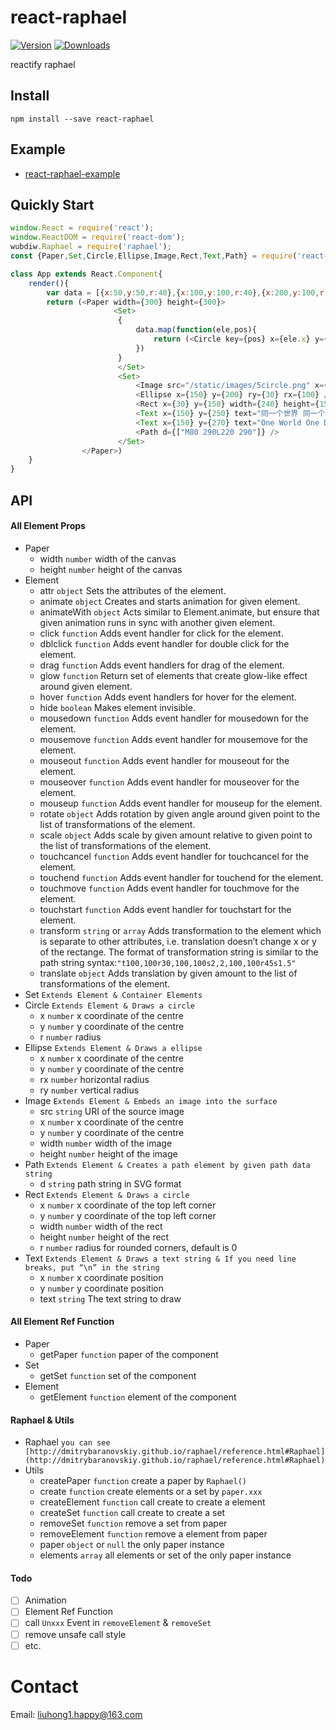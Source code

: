 # react-raphael

[![Version](https://img.shields.io/npm/v/react-raphael.svg)](https://www.npmjs.com/package/react-raphael)
[![Downloads](https://img.shields.io/npm/dt/react-raphael.svg)](https://www.npmjs.com/package/react-raphael)

reactify raphael

## Install

	npm install --save react-raphael

## Example

- [react-raphael-example](https://github.com/liuhong1happy/react-raphael-example)

## Quickly Start

```js
window.React = require('react');
window.ReactDOM = require('react-dom');
wubdiw.Raphael = require('raphael');
const {Paper,Set,Circle,Ellipse,Image,Rect,Text,Path} = require('react-raphael');

class App extends React.Component{
    render(){
        var data = [{x:50,y:50,r:40},{x:100,y:100,r:40},{x:200,y:100,r:40},{x:150,y:50,r:40},{x:250,y:50,r:40}]
        return (<Paper width={300} height={300}>
                       <Set>    
                        {
                            data.map(function(ele,pos){
                                return (<Circle key={pos} x={ele.x} y={ele.y} r={ele.r} />)
                            })
                        }
                        </Set>
						<Set>
							<Image src="/static/images/5circle.png" x={100} y={170} width={90} height={60} />
							<Ellipse x={150} y={200} ry={30} rx={100} />
							<Rect x={30} y={150} width={240} height={150} />
							<Text x={150} y={250} text="同一个世界 同一个梦想" />
							<Text x={150} y={270} text="One World One Dream" />
							<Path d={["M80 290L220 290"]} />
						</Set>
                </Paper>)
    }
}
```

## API

#### All Element Props

- Paper 
    - width `number` width of the canvas
    - height  `number` height of the canvas
- Element
	- attr `object` Sets the attributes of the element.
	- animate `object` Creates and starts animation for given element.
	- animateWith `object` Acts similar to Element.animate, but ensure that given animation runs in sync with another given element.
	- click `function` Adds event handler for click for the element.
	- dblclick `function` Adds event handler for double click for the element.
	- drag `function` Adds event handlers for drag of the element.
	- glow `function` Return set of elements that create glow-like effect around given element.
	- hover `function` Adds event handlers for hover for the element.
	- hide `boolean` Makes element invisible. 
	- mousedown `function` Adds event handler for mousedown for the element.
	- mousemove `function` Adds event handler for mousemove for the element.
	- mouseout `function` Adds event handler for mouseout for the element.
	- mouseover `function` Adds event handler for mouseover for the element.
	- mouseup `function` Adds event handler for mouseup for the element.
	- rotate `object` Adds rotation by given angle around given point to the list of transformations of the element.
	- scale `object` Adds scale by given amount relative to given point to the list of transformations of the element.
	- touchcancel `function` Adds event handler for touchcancel for the element.
	- touchend `function` Adds event handler for touchend for the element.
	- touchmove `function` Adds event handler for touchmove for the element.
	- touchstart `function` Adds event handler for touchstart for the element.
	- transform `string` or `array` Adds transformation to the element which is separate to other attributes, i.e. translation doesn’t change x or y of the rectange. The format of transformation string is similar to the path string syntax:`"t100,100r30,100,100s2,2,100,100r45s1.5"`
	- translate `object` Adds translation by given amount to the list of transformations of the element.
- Set `Extends Element & Container Elements`
- Circle  `Extends Element & Draws a circle`
    - x `number` x coordinate of the centre
    - y `number` y coordinate of the centre
    - r `number` radius
- Ellipse `Extends Element & Draws a ellipse`
    - x `number` x coordinate of the centre
    - y `number` y coordinate of the centre
    - rx `number` horizontal radius
	- ry `number` vertical radius
- Image `Extends Element & Embeds an image into the surface`
	- src `string` URI of the source image
    - x `number` x coordinate of the centre
    - y `number` y coordinate of the centre
    - width `number` width of the image
	- height `number` height of the image
- Path `Extends Element & Creates a path element by given path data string`
    - d `string` path string in SVG format
- Rect `Extends Element & Draws a circle`
    - x `number` x coordinate of the top left corner
    - y `number` y coordinate of the top left corner
    - width `number` width of the rect
	- height `number` height of the rect
    - r `number` radius for rounded corners, default is 0
- Text `Extends Element & Draws a text string & If you need line breaks, put “\n” in the string`
    - x `number` x coordinate position
    - y `number` y coordinate position
    - text `string` The text string to draw
	
#### All Element Ref Function

- Paper
	- getPaper `function` paper of the component
- Set
	- getSet `function` set of the component
- Element
	- getElement `function` element of the component

#### Raphael & Utils

- Raphael `you can see [http://dmitrybaranovskiy.github.io/raphael/reference.html#Raphael](http://dmitrybaranovskiy.github.io/raphael/reference.html#Raphael)`
- Utils
	- createPaper `function` create a paper by `Raphael()`
	- create `function` create elements or a set by `paper.xxx`
	- createElement `function` call create to create a element
	- createSet `function` call create to create a set
	- removeSet `function` remove a set from paper 
	- removeElement `function` remove a element from paper 
	- paper `object` or `null` the only paper instance
	- elements `array` all elements or set of the only paper instance
	
#### Todo

- [ ] Animation
- [ ] Element Ref Function
- [ ] call `Unxxx` Event in `removeElement` & `removeSet`
- [ ] remove unsafe call style
- [ ] etc.
	
# Contact

Email: [liuhong1.happy@163.com](mailto:liuhong1.happy@163.com)